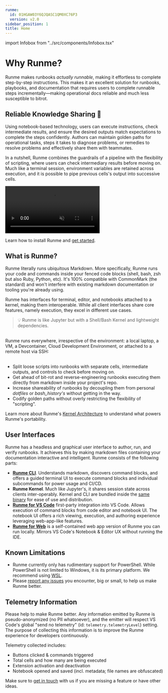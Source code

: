 ```yaml
---
runme:
  id: 01HGAW03Y6QJQASC1QM0XC76P3
  version: v2.0
sidebar_position: 1
title: Home
---
```


import Infobox from "../src/components/Infobox.tsx"

# Why Runme?

Runme makes runbooks _actually runnable_, making it effortless to complete step-by-step instructions. This makes it an excellent solution for runbooks, playbooks, and documentation that requires users to complete runnable steps incrementally—making operational docs reliable and much less susceptible to bitrot.

## Reliable Knowledge Sharing 🤝

Using notebook-based technology, users can execute instructions, check intermediate results, and ensure the desired outputs match expectations to complete the steps confidently. Authors can maintain golden paths for operational tasks, steps it takes to diagnose problems, or remedies to resolve problems and effectively share them with teammates.

In a nutshell, Runme combines the guardrails of a pipeline with the flexibility of scripting, where users can check intermediary results before moving on. Much like a terminal session, environment variables are retained across execution, and it is possible to pipe previous cells's output into successive cells.

<video autoPlay loop muted playsInline controls>
  <source src="/videos/runme-illustration.mp4" type="video/mp4" />
  <source src="/videos/runme-illustration.webm" type="video/webm" />
</video>

<br />
<Infobox type="sidenote" title="Try it now">

Learn how to install Runme and [get started](/getting-started).

</Infobox>

## What is Runme?

Runme literally runs ubiquitous Markdown. More specifically, Runme runs your code and commands inside your fenced code blocks (shell, bash, zsh but also Ruby, Python, etc). It's 100% compatible with CommonMark (the standard) and won't interfere with existing markdown documentation or tooling you're already using.

Runme has interfaces for terminal, editor, and notebooks attached to a kernel, making them interoperable. While all client interfaces share core features, namely execution, they excel in different use cases.

> 💡 Runme is like Jupyter but with a Shell/Bash Kernel and lightweight dependencies.

<br/>
Runme runs everywhere, irrespective of the environment: a local laptop, a VM, a Devcontainer, Cloud Development Environment, or attached to a remote host via SSH:
<br/>
<br/>

- Split loose scripts into runbooks with separate cells, intermediate outputs, and controls to check before moving on.
- Get ahead of bit-rot and reverse-engineering runbooks executing them directly from markdown inside your project's repo.
- Increase shareability of runbooks by decoupling them from personal _dotfiles_ or _bash_history's_ without getting in the way.
- Codify golden paths without overly restricting the flexibility of "scripting".

Learn more about Runme's [Kernel Architecture](/architecture) to understand what powers Runme's portability.

## User Interfaces

Runme has a headless and graphical user interface to author, run, and verify runbooks. It achieves this by making markdown files containing your documentation interactive and intelligent. Runme consists of the following parts:

- **[Runme CLI](/getting-started/cli)**. Understands markdown, discovers command blocks, and offers a guided terminal UI to execute command blocks and individual subcommands for power usage and CI/CD.
- **Runme Kernel**. Much like Jupyter's, it shares session state across clients inter-operably. Kernel and CLI are bundled inside the [same binary](https://github.com/stateful/runme) for ease of use and distribution.
- **[Runme for VS Code](/getting-started/vs-code)** first-party integration into VS Code. Allows execution of command blocks from code editor and notebook UI. The notebook UI offers a rich viewing, execution, and authoring experience leveraging web-app-like features.
- **[Runme for Web](/getting-started/web)** is a self-contained web app version of Runme you can run locally. Mirrors VS Code's Notebook & Editor UX without running the IDE.

## Known Limitations

- Runme currently only has rudimentary support for PowerShell. While PowerShell is not limited to Windows, it is its primary platform. We recommend using [WSL](https://learn.microsoft.com/en-us/windows/wsl/).
- Please [report any issues](https://github.com/stateful/runme/issues/new) you encounter, big or small, to help us make Runme better.

## Telemetry Information

Please help to make Runme better. Any information emitted by Runme is pseudo-anonymized (no PII whatsoever), and the emitter will respect VS Code's global "send no telemetry" (id: `telemetry.telemetryLevel`) setting. The purpose of collecting this information is to improve the Runme experience for developers continuously.

Telemetry collected includes:

- Buttons clicked & commands triggered
- Total cells and how many are being executed
- Extension activation and deactivation
- Notebook opened and saved (incl. metadata; file names are obfuscated)

<Infobox type="sidenote" title="Join Runme community!">

Make sure to [get in touch](https://discord.gg/runme) with us if you are missing a feature or have other ideas.

</Infobox>
